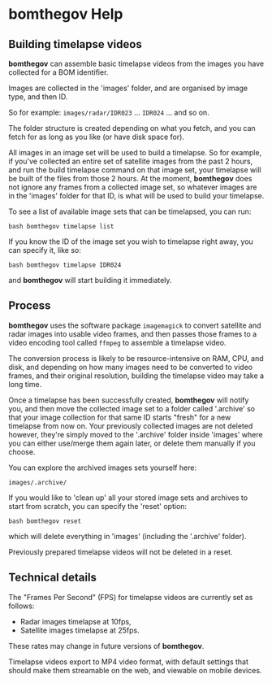 ﻿# bomthegov Help

## Building timelapse videos

**bomthegov** can assemble basic timelapse videos from the images you have collected for a BOM identifier.

Images are collected in the 'images' folder, and are organised by image type, and then ID.

So for example: `images/radar/IDR023` ... `IDR024` ... and so on.

The folder structure is created depending on what you fetch, and you can fetch for as long as you like (or have disk space for).

All images in an image set will be used to build a timelapse. So for example, if you've collected an entire set of satellite images from the past 2 hours, and run the build timelapse command on that image set, your timelapse will be built of the files from those 2 hours. At the moment, **bomthegov** does not ignore any frames from a collected image set, so whatever images are in the 'images' folder for that ID, is what will be used to build your timelapse.

To see a list of available image sets that can be timelapsed, you can run:

  `bash bomthegov timelapse list`

If you know the ID of the image set you wish to timelapse right away, you can specify it, like so:

  `bash bomthegov timelapse IDR024`

and **bomthegov** will start building it immediately.


## Process

**bomthegov** uses the software package `imagemagick` to convert satellite and radar images into usable video frames, and then passes those frames to a video encoding tool called `ffmpeg` to assemble a timelapse video.

The conversion process is likely to be resource-intensive on RAM, CPU, and disk, and depending on how many images need to be converted to video frames, and their original resolution, building the timelapse video may take a long time.

Once a timelapse has been successfully created, **bomthegov** will notify you, and then move the collected image set to a folder called '.archive' so that your image collection for that same ID starts "fresh" for a new timelapse from now on. Your previously collected images are not deleted however, they're simply moved to the '.archive' folder inside 'images' where you can either use/merge them again later, or delete them manually if you choose.

You can explore the archived images sets yourself here:

  `images/.archive/`

If you would like to 'clean up' all your stored image sets and archives to start from scratch, you can specify the 'reset' option:

  `bash bomthegov reset`

which will delete everything in 'images' (including the '.archive' folder).

Previously prepared timelapse videos will not be deleted in a reset.


## Technical details

The "Frames Per Second" (FPS) for timelapse videos are currently set as follows:

  * Radar images timelapse at 10fps,
  * Satellite images timelapse at 25fps.

These rates may change in future versions of **bomthegov**.

Timelapse videos export to MP4 video format, with default settings that should make them streamable on the web, and viewable on mobile devices.

